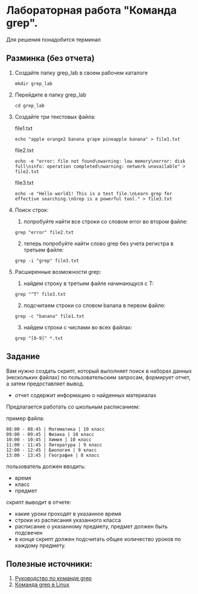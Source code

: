 
# Лабораторная работа "Команда grep".

Для решения понадобится терминал

## Разминка (без отчета)
1. Создайте папку grep_lab в своем рабочем каталоге
   ```
   mkdir grep_lab
   ```
2. Перейдите в папку grep_lab
   ```
   cd grep_lab
   ```
3. Создайте три текстовых файла:
   
   file1.txt
   ```
   echo "apple orange2 banana grape pineapple banana" > file1.txt
   ```
   file2.txt
   ```
   echo -e "error: file not found\nwarning: low memory\nerror: disk full\ninfo: operation completed\nwarning: network unavailable" > file2.txt
   ```
   file3.txt
   ```
   echo -e "Hello world1! This is a test file.\nLearn grep for effective searching.\nGrep is a powerful tool." > file3.txt
   ```

4. Поиск строк:
   
    1. попробуйте найти все строки со словом error во втором файле:
    ```
    grep "error" file2.txt
    ```
  
    2. теперь попробуйте найти слово grep без учета регистра в третьем файле:
    ```
    grep -i "grep" file3.txt
    ```

5. Расширенные возможности grep:
  
    1. найдем строку в третьем файле начинающуся с Т:
    ```
    grep "^T" file3.txt
    ```
  
    2. подсчитаем строки со словом banana в первом файле:
    ```
    grep -c "banana" file1.txt
    ```
  
    3. найдем строки с числами во всех файлах:
    ```
    grep "[0-9]" *.txt
    ```

## Задание

Вам нужно создать скрипт, который выполняет поиск в наборах данных (нескольких файлах) по пользовательским запросам, формирует отчет, а затем предоставляет вывод. 

- отчет содержит информацию о найденных материалах

Предлагается работать со школьным расписанием:

  пример файла:
  ```
  08:00 - 08:45 | Математика | 10 класс
  09:00 - 09:45 | Физика | 10 класс
  10:00 - 10:45 | Химия | 10 класс
  11:00 - 11:45 | Литература | 9 класс
  12:00 - 12:45 | Биология | 9 класс
  13:00 - 13:45 | География | 8 класс
  ```

пользователь должен вводить:
 
  - время
  - класс
  - предмет

скрипт выводит в отчете:

  - какие уроки проходят в указанное время
  - строки из расписания указанного класса 
  - расписание о указанному предмету, предмет должен быть подсвечен
  - в конце скрипт должен подсчитать общее количество уроков по каждому предмету.

## Полезные источники:

1. [Руководство по команде grep](https://wiki.merionet.ru/articles/rukovodstvo-po-komande-grep-v-linux)
2. [Команда grep в Linux](https://losst.pro/gerp-poisk-vnutri-fajlov-v-linux)

